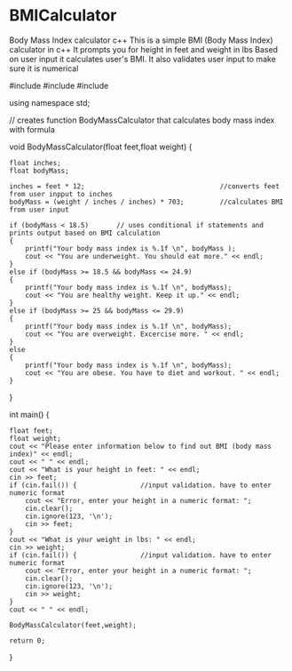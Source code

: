 # BMICalculator
Body Mass Index calculator c++
This is a simple BMI (Body Mass Index) calculator in c++
It prompts you for height in feet and weight in lbs
Based on user input it calculates user's BMI. It also validates user input to make sure it is numerical

#include <iostream>
#include <string>
#include <cmath>

using namespace std;


//  creates function BodyMassCalculator that calculates body mass index with formula

void BodyMassCalculator(float feet,float weight) {

	float inches;
	float bodyMass;

	inches = feet * 12;                                  //converts feet from user inpput to inches
	bodyMass = (weight / inches / inches) * 703;         //calculates BMI from user input
	
	if (bodyMass < 18.5)       // uses conditional if statements and prints output based on BMI calculation
	{
		printf("Your body mass index is %.1f \n", bodyMass );
		cout << "You are underweight. You should eat more." << endl;
	}
	else if (bodyMass >= 18.5 && bodyMass <= 24.9)
	{
		printf("Your body mass index is %.1f \n", bodyMass);
		cout << "You are healthy weight. Keep it up." << endl;
	}
	else if (bodyMass >= 25 && bodyMass <= 29.9)
	{
		printf("Your body mass index is %.1f \n", bodyMass);
		cout << "You are overweight. Excercise more. " << endl; 
	}
	else
	{
		printf("Your body mass index is %.1f \n", bodyMass);
		cout << "You are obese. You have to diet and workout. " << endl; 
	}

}


int main() {

	float feet;
	float weight;
	cout << "Please enter information below to find out BMI (body mass index)" << endl;
	cout << " " << endl; 
	cout << "What is your height in feet: " << endl;
	cin >> feet;
	if (cin.fail()) {                //input validation. have to enter numeric format
		cout << "Error, enter your height in a numeric format: ";
		cin.clear();
		cin.ignore(123, '\n');
		cin >> feet;
	}
	cout << "What is your weight in lbs: " << endl;
	cin >> weight; 
	if (cin.fail()) {                //input validation. have to enter numeric format
		cout << "Error, enter your height in a numeric format: ";
		cin.clear();
		cin.ignore(123, '\n');
		cin >> weight;
	}
	cout << " " << endl;

	BodyMassCalculator(feet,weight);

	return 0;

}

